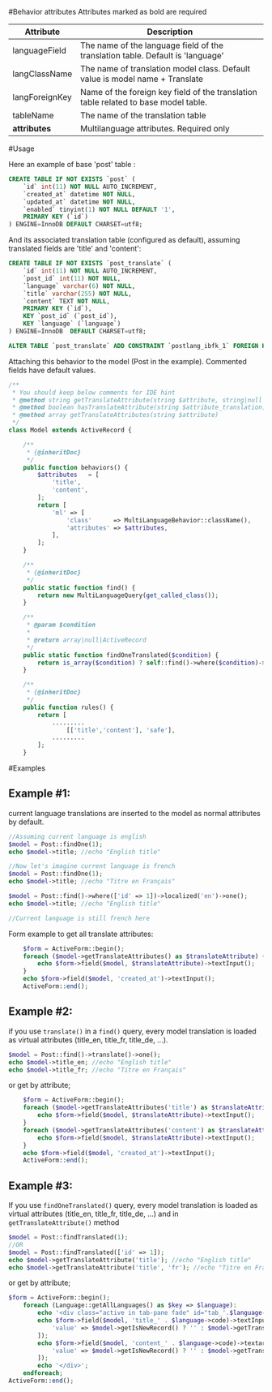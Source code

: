 
#Behavior attributes
Attributes marked as bold are required

Attribute | Description
----------|------------
languageField | The name of the language field of the translation table. Default is 'language'
langClassName | The name of translation model class. Default value is model name + Translate
langForeignKey | Name of the foreign key field of the translation table related to base model table.
tableName | The name of the translation table
**attributes** | Multilanguage attributes. Required only

#Usage

Here an example of base 'post' table :

```sql
CREATE TABLE IF NOT EXISTS `post` (
    `id` int(11) NOT NULL AUTO_INCREMENT,
    `created_at` datetime NOT NULL,
    `updated_at` datetime NOT NULL,
    `enabled` tinyint(1) NOT NULL DEFAULT '1',
    PRIMARY KEY (`id`)
) ENGINE=InnoDB DEFAULT CHARSET=utf8;
```

And its associated translation table (configured as default), assuming translated fields are 'title' and 'content':

```sql
CREATE TABLE IF NOT EXISTS `post_translate` (
    `id` int(11) NOT NULL AUTO_INCREMENT,
    `post_id` int(11) NOT NULL,
    `language` varchar(6) NOT NULL,
    `title` varchar(255) NOT NULL,
    `content` TEXT NOT NULL,
    PRIMARY KEY (`id`),
    KEY `post_id` (`post_id`),
    KEY `language` (`language`)
) ENGINE=InnoDB  DEFAULT CHARSET=utf8;

ALTER TABLE `post_translate` ADD CONSTRAINT `postlang_ibfk_1` FOREIGN KEY (`post_id`) REFERENCES `post` (`id`) ON DELETE CASCADE ON UPDATE CASCADE;
```

Attaching this behavior to the model (Post in the example). Commented fields have default values.

```php
/**
 * You should keep below comments for IDE hint
 * @method string getTranslateAttribute(string $attribute, string|null $language_code = null)
 * @method boolean hasTranslateAttribute(string $attribute_translation)
 * @method array getTranslateAttributes(string $attribute)
 */
class Model extends ActiveRecord {

    /**
     * {@inheritDoc}
     */
    public function behaviors() {
        $attributes   = [
            'title',
            'content',
        ];
        return [
            'ml' => [
                'class'      => MultiLanguageBehavior::className(),
                'attributes' => $attributes,
            ],
        ];
    }

    /**
     * {@inheritDoc}
     */
    public static function find() {
        return new MultiLanguageQuery(get_called_class());
    }

    /**
     * @param $condition
     *
     * @return array|null|ActiveRecord
     */
    public static function findOneTranslated($condition) {
        return is_array($condition) ? self::find()->where($condition)->translate()->one() : self::find()->where(['id' => $condition])->translate()->one();
    }

    /**
     * {@inheritDoc}
     */
    public function rules() {
        return [
            .........
                [['title','content'], 'safe'],
            .........
        ];
    }
```

#Examples

Example #1:
--------
current language translations are inserted to the model as normal attributes by default.

```php
//Assuming current language is english
$model = Post::findOne(1);
echo $model->title; //echo "English title"

//Now let's imagine current language is french
$model = Post::findOne(1);
echo $model->title; //echo "Titre en Français"

$model = Post::find()->where(['id' => 1])->localized('en')->one();
echo $model->title; //echo "English title"

//Current language is still french here
```
Form example to get all translate attributes:
```php
	$form = ActiveForm::begin();
	foreach ($model->getTranslateAttributes() as $translateAttribute) {
		echo $form->field($model, $translateAttribute)->textInput();
	}
	echo $form->field($model, 'created_at')->textInput();
	ActiveForm::end();
```

Example #2:
--------
if you use `translate()` in a `find()` query, every model translation is loaded as virtual attributes (title_en, title_fr, title_de, ...).

```php
$model = Post::find()->translate()->one();
echo $model->title_en; //echo "English title"
echo $model->title_fr; //echo "Titre en Français"
```

or get by attribute;
```php
	$form = ActiveForm::begin();
	foreach ($model->getTranslateAttributes('title') as $translateAttribute) {
		echo $form->field($model, $translateAttribute)->textInput();
	}
	foreach ($model->getTranslateAttributes('content') as $translateAttribute) {
		echo $form->field($model, $translateAttribute)->textInput();
	}
	echo $form->field($model, 'created_at')->textInput();
	ActiveForm::end();
```
Example #3:
--------
If you use `findOneTranslated()` query, every model translation is loaded as virtual attributes (title_en, title_fr, title_de, ...)
and in `getTranslateAttribute()` method

```php
$model = Post::findTranslated(1);
//OR
$model = Post::findTranslated(['id' => 1]);
echo $model->getTranslateAttribute('title'); //echo "English title"
echo $model->getTranslateAttribute('title', 'fr'); //echo "Titre en Français"
```

or get by attribute;
```php
$form = ActiveForm::begin();
    foreach (Language::getAllLanguages() as $key => $language):
        echo '<div class="active in tab-pane fade" id="tab_'.$language->code.'">';
        echo $form->field($model, 'title_' . $language->code)->textInput([
            'value' => $model->getIsNewRecord() ? '' : $model->getTranslateAttribute('title', $language->code),
        ]);
        echo $form->field($model, 'content_' . $language->code)->textarea([
            'value' => $model->getIsNewRecord() ? '' : $model->getTranslateAttribute('content', $language->code),
        ]);
        echo '</div>';
    endforeach;
ActiveForm::end();
```
